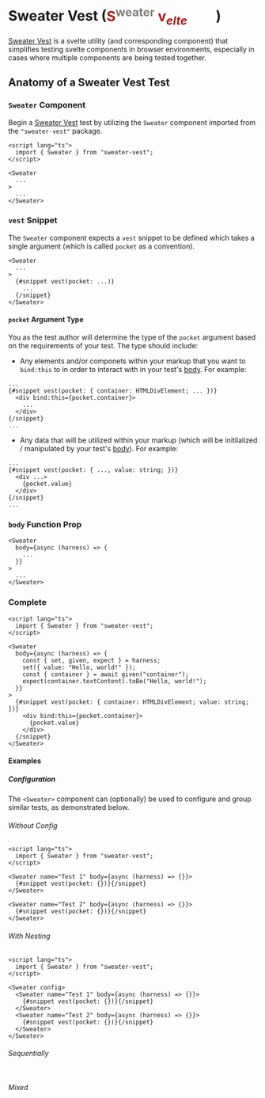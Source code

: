 # Sweater Vest (<ins style="color:white"><span style="color:#aa1e1e"><span>**S**</span><sup style="color:grey">weater</sup> <span style="color:#aa1e1e">**v**</span><sub style="color:#aa1e1e">_elte_</sub></span> <sub style="">_t_</sub><span style="text-">est</span></ins>)

[Sweater Vest]() is a svelte utility (and corresponding component) that simplifies testing svelte components in browser environments, especially in cases where multiple components are being tested together.


## Anatomy of a Sweater Vest Test

[](?register=recipe(pkg)&region=remap(,'''$lib_slash_index.js''','''sweater-vest''',_))

[](?register=recipe(no-body)&region=splice-end(body,5),splice-start(body,-6),replace(body,'...'))

[](?register=recipe(no-snippet)&region=replace(snippet,'...'))

### `Sweater` Component

Begin a [Sweater Vest]() test by utilizing the `Sweater` component imported from the `"sweater-vest"` package.

[](./src/routes/examples/anatomy/+page.svelte?apply=recipe(pkg,no-body,no-snippet))
<!-- p↓ BEGIN -->
<!-- p↓ length lines: 13 chars: 121 -->

```svelte
<script lang="ts">
  import { Sweater } from "sweater-vest";
</script>

<Sweater
  ...
>
  ...
</Sweater>
```

<!-- p↓ END -->

### `vest` Snippet

The `Sweater` component expects a `vest` snippet to be defined which takes a single argument (which is called `pocket` as a convention).

[](?register=recipe(trim-pocket)&region=trim(pocket))

[](?register=recipe(no-pocket-type)&region=splice-end(type,1),replace(type,...))

[](?register=recipe(no-markup)&region=replace(markup,...))

[](./src/routes/examples/anatomy/+page.svelte?region=extract(component)&apply=recipe(no-body,no-pocket-type,trim-pocket,no-markup))
<!-- p↓ BEGIN -->
<!-- p↓ length lines: 11 chars: 95 -->

```svelte
<Sweater
  ...
>
  {#snippet vest(pocket: ...)}
    ...
  {/snippet}
</Sweater>
```

<!-- p↓ END -->

#### `pocket` Argument Type

You as the test author will determine the type of the `pocket` argument based on the requirements of your test. The type should include:

- Any elements and/or componets within your markup that you want to `bind:this` to in order to interact with in your test's [body](#body-function-prop). For example:

[](?register=recipe(no-template)&region=replace(templated,...))

[](./src/routes/examples/anatomy/+page.svelte?apply=recipe(trim-pocket,no-template)&region=extract(snippet),trim-start(bind),single-line(pocket),splice-end(pocket,-1),replace(value,...))
<!-- p↓ BEGIN -->
<!-- p↓ length lines: 11 chars: 148 -->

```svelte
...
{#snippet vest(pocket: { container: HTMLDivElement; ... })}
  <div bind:this={pocket.container}>
    ...
  </div>
{/snippet}
...
```

<!-- p↓ END -->

- Any data that will be utilized within your markup (which will be initilalized / manipulated by your test's [body](#body-function-prop)). For example:

[](./src/routes/examples/anatomy/+page.svelte?apply=recipe(trim-pocket)&region=extract(snippet,para),trim-start(bind),single-line(pocket),splice-end(pocket,-1),replace(container,'...,'),splice-start(bind,-11),replace(bind,'...-unangle-'))
<!-- p↓ BEGIN -->
<!-- p↓ length lines: 11 chars: 123 -->

```svelte
...
{#snippet vest(pocket: { ..., value: string; })}
  <div ...>
    {pocket.value}
  </div>
{/snippet}
...
```

<!-- p↓ END -->

### `body` Function Prop

[](./src/routes/examples/anatomy/+page.svelte?region=extract(component),replace(snippet,...),replace(implementation,...),splice-start(body,1))
<!-- p↓ BEGIN -->
<!-- p↓ length lines: 11 chars: 85 -->

```svelte
<Sweater
  body={async (harness) => {
    ...
  }}
>
  ...
</Sweater>
```

<!-- p↓ END -->

### Complete 

[](./src/routes/examples/anatomy/+page.svelte?apply=recipe(trim-pocket,pkg)&region=splice-start(body,1),single-line(pocket),splice-end(pocket,-1),splice-start(bind,1))
<!-- p↓ BEGIN -->
<!-- p↓ length lines: 22 chars: 490 -->

```svelte
<script lang="ts">
  import { Sweater } from "sweater-vest";
</script>

<Sweater
  body={async (harness) => {
    const { set, given, expect } = harness;
    set({ value: "Hello, world!" });
    const { container } = await given("container");
    expect(container.textContent).toBe("Hello, world!");
  }}
>
  {#snippet vest(pocket: { container: HTMLDivElement; value: string; })}
    <div bind:this={pocket.container}>
      {pocket.value}
    </div>
  {/snippet}
</Sweater>
```

<!-- p↓ END -->

[](./src/routes/examples/README.md)
<!-- p↓ BEGIN -->
<!-- p↓ length lines: 79 chars: 1675 -->
#### Examples

[](src/routes/examples/config/README.md)
<!-- p↓ BEGIN -->
<!-- p↓ length lines: 73 chars: 1544 -->
##### Configuration

The `<Sweater>` component can (optionally) be used to configure and group similar tests, as demonstrated below.

###### Without Config

[](src/routes/examples/config/none/+page.svelte?region=replace(pkg,'''sweater-vest''',_))
<!-- p↓ BEGIN -->
<!-- p↓ length lines: 15 chars: 296 -->

```svelte
<script lang="ts">
  import { Sweater } from "sweater-vest";
</script>

<Sweater name="Test 1" body={async (harness) => {}}>
  {#snippet vest(pocket: {})}{/snippet}
</Sweater>

<Sweater name="Test 2" body={async (harness) => {}}>
  {#snippet vest(pocket: {})}{/snippet}
</Sweater>
```

<!-- p↓ END -->

###### With Nesting

[](src/routes/examples/config/nested/+page.svelte?region=replace(pkg,'''sweater-vest''',_))
<!-- p↓ BEGIN -->
<!-- p↓ length lines: 16 chars: 335 -->

```svelte
<script lang="ts">
  import { Sweater } from "sweater-vest";
</script>

<Sweater config>
  <Sweater name="Test 1" body={async (harness) => {}}>
    {#snippet vest(pocket: {})}{/snippet}
  </Sweater>
  <Sweater name="Test 2" body={async (harness) => {}}>
    {#snippet vest(pocket: {})}{/snippet}
  </Sweater>
</Sweater>
```

<!-- p↓ END -->

###### Sequentially

[](src/routes/examples/config/sequential/+page.svelte?region=replace(pkg,'''sweater-vest''',_))
<!-- p↓ BEGIN -->
<!-- p↓ length lines: 5 chars: 16 -->

```svelte

```

<!-- p↓ END -->

###### Mixed

[](src/routes/examples/config/mixed/+page.svelte?region=replace(pkg,'''sweater-vest''',_))
<!-- p↓ BEGIN -->
<!-- p↓ length lines: 5 chars: 16 -->

```svelte

```

<!-- p↓ END -->

<!-- p↓ END -->
<!-- p↓ END -->